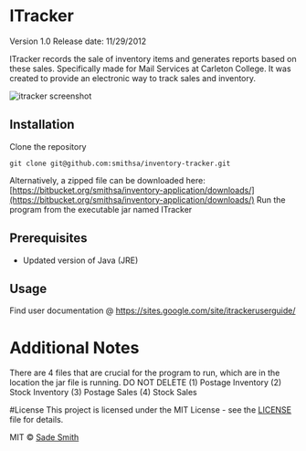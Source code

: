 # ITracker
Version 1.0
Release date: 11/29/2012

ITracker records the sale of inventory items and generates reports based
on these sales. Specifically made for Mail Services at Carleton College.
It was created to provide an electronic way to track sales and inventory.

![itracker screenshot](https://sites.google.com/site/itrackeruserguide/_/rsrc/1354143804500/home/screenshot.png)

## Installation
Clone the repository
```
git clone git@github.com:smithsa/inventory-tracker.git
```

Alternatively, a zipped file can be downloaded here: [https://bitbucket.org/smithsa/inventory-application/downloads/](https://bitbucket.org/smithsa/inventory-application/downloads/)
Run the program from the executable jar named ITracker

## Prerequisites
* Updated version of Java (JRE)

## Usage
Find user documentation @ https://sites.google.com/site/itrackeruserguide/

# Additional Notes
There are 4 files that are crucial for the program to run, which are in the location
the jar file is running. DO NOT DELETE
(1) Postage Inventory
(2) Stock Inventory
(3) Postage Sales
(4) Stock Sales

#License
This project is licensed under the MIT License - see the [LICENSE](LICENSE) file for details.

MIT © [Sade Smith](http://sadesmith.com)

